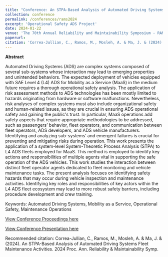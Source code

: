 ```yaml
---
title: "Conference: An STPA-Based Analysis of Automated Driving Systems Fleet Maintenance Activities"
collection: conference
permalink: /conferences/rams2024
excerpt: 'Operational Safety ADS Project'
date: 2024-01-22
venue: 'The 70th Annual Reliability and Maintainability Symposium - RAMS 2024'
paperurl: 
citation: 'Correa-Jullian, C., Ramos, M., Mosleh, A. & Ma, J. & (2024). An STPA-Based Analysis of Automated Driving Systems Fleet Maintenance Activities. 2024 Proc. Ann. Reliability & Maintainability Symp.'
---
```

**Abstract**

Automated Driving Systems (ADS) are complex systems composed of several sub-systems whose interaction may lead to emerging properties and unintended behaviors. The expected deployment of vehicles equipped with SAE Level 4 (L4) ADS for Mobility as a Service (MaaS) in the medium future requires a thorough operational safety analysis. The application of risk assessment methods to ADS technologies has been mostly limited to hazards originating from hardware or software malfunctions. Nevertheless, risk analyses of complex systems must also include organizational safety and human-related issues, as they are crucial in ensuring ADS operational safety and gaining the public's trust. In particular, MaaS operations add safety aspects that require appropriate methodologies to be addressed, such as passengers’ behavior, fleet operators, and communication between fleet operators, ADS developers, and ADS vehicle manufacturers. Identifying and analyzing sub-systems’ and emergent failures is crucial for preventing and mitigating risks during operation. This work presents the application of a system-level System-Theoretic Process Analysis (STPA) to L4 ADS fleets employed for MaaS. This method is employed to identify key actions and responsibilities of multiple agents vital in supporting the safe operation of the ADS vehicles. This work studies the interaction between distinct fleet operator agents dedicated to fleet monitoring and vehicle maintenance tasks. The present analysis focuses on identifying safety hazards that may occur during vehicle inspection and maintenance activities. Identifying key roles and responsibilities of key actors within the L4 ADS fleet ecosystem may lead to more robust safety barriers, including procedure development and crew training.

Keywords: Automated Driving Systems, Mobility as a Service, Operational Safety, Maintenance Operations

[View Conference Proceedings here](https://ieeexplore.ieee.org/abstract/document/10457750)

[View Conference Presentation here](https://github.com/user-attachments/files/17302633/RAMS2024_STPA_Shared_CorreaJullian.pdf)


Recommended citation: Correa-Jullian, C., Ramos, M., Mosleh, A. & Ma, J. & (2024). An STPA-Based Analysis of Automated Driving Systems Fleet Maintenance Activities. 2024 Proc. Ann. Reliability & Maintainability Symp.
